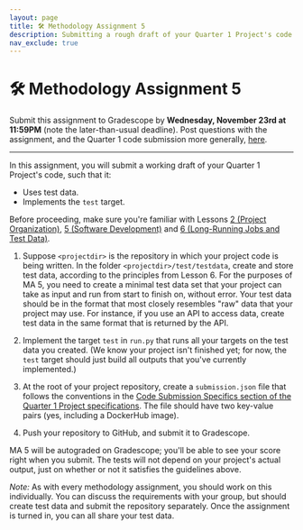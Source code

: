 ```yaml
---
layout: page
title: 🛠 Methodology Assignment 5
description: Submitting a rough draft of your Quarter 1 Project's code.
nav_exclude: true
---
```


# 🛠 Methodology Assignment 5

Submit this assignment to Gradescope by **Wednesday, November 23rd at 11:59PM** (note the later-than-usual deadline). Post questions with the assignment, and the Quarter 1 code submission more generally, [here](TODO).

---

In this assignment, you will submit a working draft of your Quarter 1 Project's code, such that it:
- Uses test data.
- Implements the `test` target.

Before proceeding, make sure you're familiar with Lessons [2 (Project Organization)](../../../../lessons/q1/02), [5 (Software Development)](../../../../lessons/q1/05) and [6 (Long-Running Jobs and Test Data)](../../../../lessons/q1/06).

1. Suppose `<projectdir>` is the repository in which your project code is being written. In the folder `<projectdir>/test/testdata`, create and store test data, according to the principles from Lesson 6. For the purposes of MA 5, you need to create a minimal test data set that your project can take as input and run from start to finish on, without error. Your test data should be in the format that most closely resembles "raw" data that your project may use. For instance, if you use an API to access data, create test data in the same format that is returned by the API.

2. Implement the target `test` in `run.py` that runs all your targets on the test data you created. (We know your project isn't finished yet; for now, the `test` target should just build all outputs that you've currently implemented.)

3. At the root of your project repository, create a `submission.json` file that follows the conventions in the [Code Submission Specifics section of the Quarter 1 Project specifications](../../../projects/q1#code-submission-specifics). The file should have two key-value pairs (yes, including a DockerHub image).

4. Push your repository to GitHub, and submit it to Gradescope.

MA 5 will be autograded on Gradescope; you'll be able to see your score right when you submit. The tests will not depend on your project's actual output, just on whether or not it satisfies the guidelines above.

*Note:* As with every methodology assignment, you should work on this
individually. You can discuss the requirements with your group, but should create test data and submit the repository separately. Once the assignment is turned in, you can all share your test data.